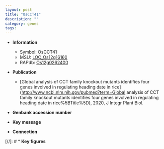 ```yaml
---
layout: post
title: "OsCCT41"
description: ""
category: genes
tags: 
---
```


* **Information**  
    + Symbol: OsCCT41  
    + MSU: [LOC_Os12g16160](http://rice.uga.edu/cgi-bin/ORF_infopage.cgi?orf=LOC_Os12g16160)  
    + RAPdb: [Os12g0262400](http://rapdb.dna.affrc.go.jp/viewer/gbrowse_details/irgsp1?name=Os12g0262400)  

* **Publication**  
    + [Global analysis of CCT family knockout mutants identifies four genes involved in regulating heading date in rice](http://www.ncbi.nlm.nih.gov/pubmed?term=Global analysis of CCT family knockout mutants identifies four genes involved in regulating heading date in rice%5BTitle%5D), 2020, J Integr Plant Biol.

* **Genbank accession number**  

* **Key message**  

* **Connection**  

[//]: # * **Key figures**  


